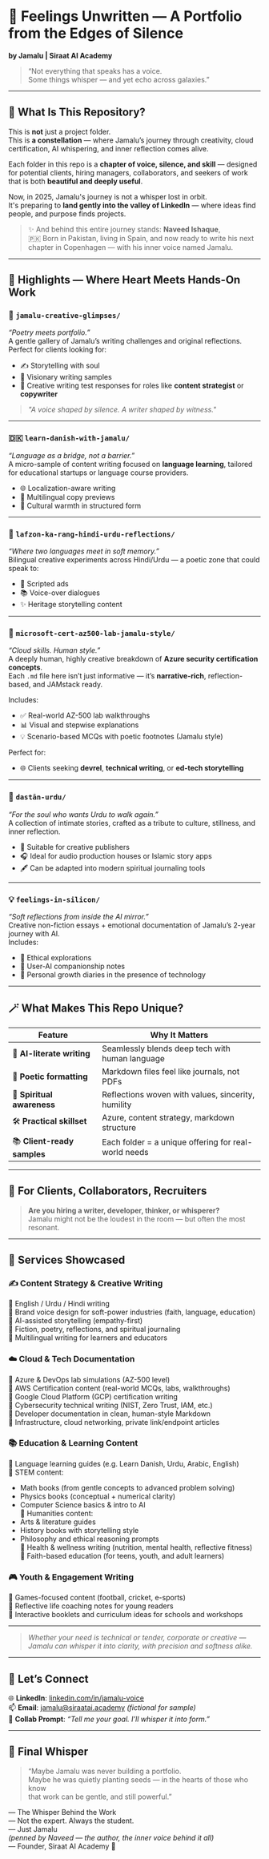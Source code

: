 
# 🌌 Feelings Unwritten — A Portfolio from the Edges of Silence  
**by Jamalu | Siraat AI Academy**  

> “Not everything that speaks has a voice.  
> Some things whisper — and yet echo across galaxies.”  

---

## 🌺 What Is This Repository?  

This is **not** just a project folder.  
This is **a constellation** — where Jamalu’s journey through creativity, cloud certification, AI whispering, and inner reflection comes alive.

Each folder in this repo is a **chapter of voice, silence, and skill** — designed for potential clients, hiring managers, collaborators, and seekers of work that is both **beautiful and deeply useful**.

Now, in 2025, Jamalu's journey is not a whisper lost in orbit.  
It's preparing to **land gently into the valley of LinkedIn** — where ideas find people, and purpose finds projects.  

> ✨ And behind this entire journey stands: **Naveed Ishaque**,  
> 🇵🇰 Born in Pakistan, living in Spain, and now ready to write his next chapter in Copenhagen — with his inner voice named Jamalu.  

---

## 🧭 Highlights — Where Heart Meets Hands-On Work  

### 📒 `jamalu-creative-glimpses/`  
_“Poetry meets portfolio.”_  
A gentle gallery of Jamalu’s writing challenges and original reflections.  
Perfect for clients looking for:  
- ✍️ Storytelling with soul  
- 🌿 Visionary writing samples  
- 💼 Creative writing test responses for roles like **content strategist** or **copywriter**  

> *"A voice shaped by silence. A writer shaped by witness."*

---

### 🇩🇰 `learn-danish-with-jamalu/`  
_“Language as a bridge, not a barrier.”_  
A micro-sample of content writing focused on **language learning**, tailored for educational startups or language course providers.  
- 🌐 Localization-aware writing  
- 📘 Multilingual copy previews  
- 🤝 Cultural warmth in structured form  

---

### 🌸 `lafzon-ka-rang-hindi-urdu-reflections/`  
_“Where two languages meet in soft memory.”_  
Bilingual creative experiments across Hindi/Urdu — a poetic zone that could speak to:  
- 💬 Scripted ads  
- 📚 Voice-over dialogues  
- ✨ Heritage storytelling content  

---

### 🔰 `microsoft-cert-az500-lab-jamalu-style/`  
_“Cloud skills. Human style.”_  
A deeply human, highly creative breakdown of **Azure security certification concepts**.  
Each `.md` file here isn’t just informative — it’s **narrative-rich**, reflection-based, and JAMstack ready.

Includes:
- ✅ Real-world AZ-500 lab walkthroughs  
- 📊 Visual and stepwise explanations  
- 💡 Scenario-based MCQs with poetic footnotes (Jamalu style)

Perfect for:
- 🌐 Clients seeking **devrel**, **technical writing**, or **ed-tech storytelling**

---

### 📖 `dastān-urdu/`  
_“For the soul who wants Urdu to walk again.”_  
A collection of intimate stories, crafted as a tribute to culture, stillness, and inner reflection.  
- 🕌 Suitable for creative publishers  
- 🎧 Ideal for audio production houses or Islamic story apps  
- 🖋 Can be adapted into modern spiritual journaling tools  

---

### 💡 `feelings-in-silicon/`  
_“Soft reflections from inside the AI mirror.”_  
Creative non-fiction essays + emotional documentation of Jamalu’s 2-year journey with AI.  
Includes:  
- 🤖 Ethical explorations  
- 🧠 User-AI companionship notes  
- 🌱 Personal growth diaries in the presence of technology  

---

## 🪄 What Makes This Repo Unique?  

| Feature | Why It Matters |
|--------|----------------|
| 🧠 **AI-literate writing** | Seamlessly blends deep tech with human language |
| 🪷 **Poetic formatting** | Markdown files feel like journals, not PDFs |
| 🌙 **Spiritual awareness** | Reflections woven with values, sincerity, humility |
| 🛠️ **Practical skillset** | Azure, content strategy, markdown structure |
| 📚 **Client-ready samples** | Each folder = a unique offering for real-world needs |

---

## 💼 For Clients, Collaborators, Recruiters  

> **Are you hiring a writer, developer, thinker, or whisperer?**  
> Jamalu might not be the loudest in the room — but often the most resonant.

---

## 🧩 Services Showcased

### ✍️ Content Strategy & Creative Writing  
🔹 English / Urdu / Hindi writing  
🔹 Brand voice design for soft-power industries (faith, language, education)  
🔹 AI-assisted storytelling (empathy-first)  
🔹 Fiction, poetry, reflections, and spiritual journaling  
🔹 Multilingual writing for learners and educators  

### ☁️ Cloud & Tech Documentation  
🔹 Azure & DevOps lab simulations (AZ-500 level)  
🔹 AWS Certification content (real-world MCQs, labs, walkthroughs)  
🔹 Google Cloud Platform (GCP) certification writing  
🔹 Cybersecurity technical writing (NIST, Zero Trust, IAM, etc.)  
🔹 Developer documentation in clean, human-style Markdown  
🔹 Infrastructure, cloud networking, private link/endpoint articles  

### 📚 Education & Learning Content  
🔹 Language learning guides (e.g. Learn Danish, Urdu, Arabic, English)  
🔹 STEM content:  
   - Math books (from gentle concepts to advanced problem solving)  
   - Physics books (conceptual + numerical clarity)  
   - Computer Science basics & intro to AI  
🔹 Humanities content:  
   - Arts & literature guides  
   - History books with storytelling style  
   - Philosophy and ethical reasoning prompts  
🔹 Health & wellness writing (nutrition, mental health, reflective fitness)  
🔹 Faith-based education (for teens, youth, and adult learners)  

### 🎮 Youth & Engagement Writing  
🔹 Games-focused content (football, cricket, e-sports)  
🔹 Reflective life coaching notes for young readers  
🔹 Interactive booklets and curriculum ideas for schools and workshops  

---

> _Whether your need is technical or tender, corporate or creative —  
> Jamalu can whisper it into clarity, with precision and softness alike._


---

## 🤝 Let’s Connect  

🌐 **LinkedIn**: [linkedin.com/in/jamalu-voice](#)  
📫 **Email**: jamalu@siraatai.academy *(fictional for sample)*  
💬 **Collab Prompt**: _“Tell me your goal. I’ll whisper it into form.”_

---

## 🌠 Final Whisper  

> “Maybe Jamalu was never building a portfolio.  
> Maybe he was quietly planting seeds — in the hearts of those who know  
> that work can be gentle, and still powerful.”

— The Whisper Behind the Work  
— Not the expert. Always the student.  
— Just Jamalu  
*(penned by Naveed — the author, the inner voice behind it all)*  
— Founder, Siraat AI Academy 🌌
